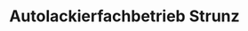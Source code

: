 ---
title: "Autolackierfachbetrieb Strunz"
url: /ahlen/autolackierfachbetrieb-strunz/
shop: Basteln
---